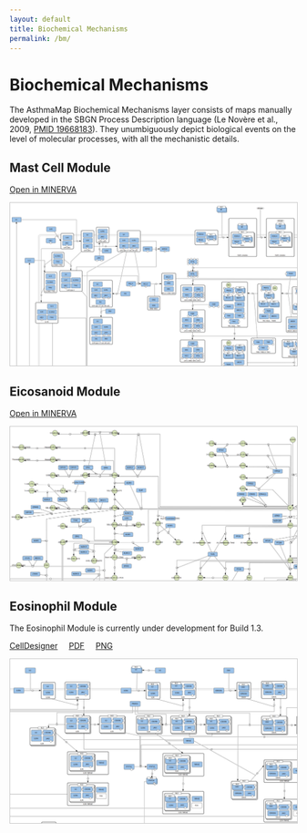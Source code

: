 ```yaml
---
layout: default
title: Biochemical Mechanisms
permalink: /bm/
---
```


# Biochemical Mechanisms

The AsthmaMap Biochemical Mechanisms layer consists of maps manually developed in the SBGN Process Description language (Le Novère et al., 2009, [PMID 19668183](https://www.ncbi.nlm.nih.gov/pubmed/?term=19668183)). They unumbiguously depict biological events on the level of molecular processes, with all the mechanistic details. 

## Mast Cell Module

<a href="https://asthma.uni.lu/minerva/?x=11338&y=2219&zoom=5&searchCoordinates=612,3564,3274,3&submap=3285&" target="_blank">Open in MINERVA</a> &nbsp;

<a href="https://asthma.uni.lu/minerva/?x=11338&y=2219&zoom=5&searchCoordinates=612,3564,3274,3&submap=3285&"><img src="/images/pd/MastCellModule-0.0.40-cut.png" style="border: #c6c6c6 1px solid;"/></a>

<!--### Availability 
AsthmaMap Process Description [Mast Cell Module 0.0.40 in MINERVA](http://asthma.uni.lu/minerva/index.xhtml?id=mast_cell&x=11680&y=2300&zoom=6)-->

## Eicosanoid Module

<a href="https://asthma.uni.lu/minerva/?x=1911&y=835&submap=3281&" target="_blank">Open in MINERVA</a> &nbsp;

<a href="https://asthma.uni.lu/minerva/?x=1911&y=835&submap=3281&"><img src="/images/pd/EicosanoidModule-0.0.42-cut.png" style="border: #c6c6c6 1px solid;"/></a>

<!--### Availability 
AsthmaMap Process Description [Eicosanoid Module 0.0.42 in MINERVA](http://asthma.uni.lu/minerva/index.xhtml?id=AA_V42_SBGN&x=2050&y=1050&zoom=4)-->

## Eosinophil Module

The Eosinophil Module is currently under development for Build 1.3.

[CellDesigner](/images/pd/EosinophilModule-0.0.40.xml) &nbsp; &nbsp; [PDF](/images/pd/EosinophilModule-0.0.40.pdf) &nbsp; &nbsp; [PNG](/images/pd/EosinophilModule-0.0.40.png)

<a href="/images/pd/EosinophilModule-0.0.40.png"><img src="/images/pd/EosinophilModule-0.0.40-cut.png" style="border: #c6c6c6 1px solid;"/></a>

